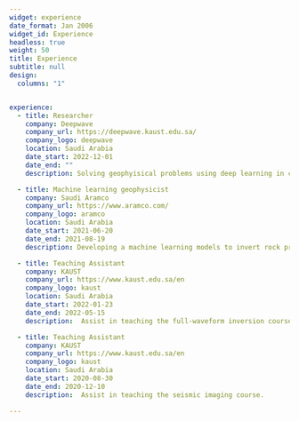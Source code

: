 ```yaml
---
widget: experience
date_format: Jan 2006
widget_id: Experience
headless: true
weight: 50
title: Experience
subtitle: null
design:
  columns: "1"


experience:
  - title: Researcher
    company: Deepwave
    company_url: https://deepwave.kaust.edu.sa/
    company_logo: deepwave
    location: Saudi Arabia
    date_start: 2022-12-01
    date_end: ""
    description: Solving geophyisical problems using deep learning in collaboration with industry partners 

  - title: Machine learning geophysicist 
    company: Saudi Aramco
    company_url: https://www.aramco.com/
    company_logo: aramco
    location: Saudi Arabia
    date_start: 2021-06-20
    date_end: 2021-08-19
    description: Developing a machine learning models to invert rock properties, specifically acoustic impedance, Vp/Vs and density from field seismic data.

  - title: Teaching Assistant
    company: KAUST
    company_url: https://www.kaust.edu.sa/en
    company_logo: kaust
    location: Saudi Arabia
    date_start: 2022-01-23
    date_end: 2022-05-15
    description:  Assist in teaching the full-waveform inversion course. 

  - title: Teaching Assistant
    company: KAUST
    company_url: https://www.kaust.edu.sa/en
    company_logo: kaust
    location: Saudi Arabia
    date_start: 2020-08-30
    date_end: 2020-12-10
    description:  Assist in teaching the seismic imaging course. 

---
```





